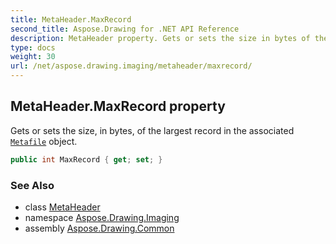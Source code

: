 ```yaml
---
title: MetaHeader.MaxRecord
second_title: Aspose.Drawing for .NET API Reference
description: MetaHeader property. Gets or sets the size in bytes of the largest record in the associated Metafile object
type: docs
weight: 30
url: /net/aspose.drawing.imaging/metaheader/maxrecord/
---
```

## MetaHeader.MaxRecord property

Gets or sets the size, in bytes, of the largest record in the associated [`Metafile`](../../metafile/) object.

```csharp
public int MaxRecord { get; set; }
```

### See Also

* class [MetaHeader](../)
* namespace [Aspose.Drawing.Imaging](../../metaheader/)
* assembly [Aspose.Drawing.Common](../../../)


